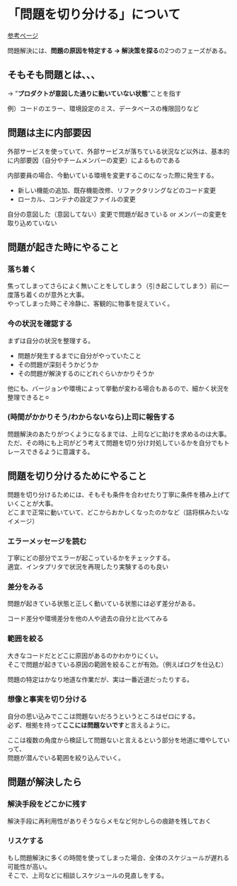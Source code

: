 # 「問題を切り分ける」について

[参考ページ](https://qiita.com/alpha2048/items/008e41457caee021fbe3)

問題解決には、**問題の原因を特定する → 解決策を探る**の2つのフェーズがある。  



## そもそも問題とは、、、  
→ ”**プロダクトが意図した通りに動いていない状態**”ことを指す

例）コードのエラー、環境設定のミス、データベースの権限回りなど

## 問題は主に内部要因
外部サービスを使っていて、外部サービスが落ちている状況など以外は、基本的に内部要因（自分やチームメンバーの変更）によるものである

内部要員の場合、今動いている環境を変更するこのになった際に発生する。
- 新しい機能の追加、既存機能改修、リファクタリングなどのコード変更
- ローカル、コンテナの設定ファイルの変更

自分の意図した（意図してない）変更で問題が起きている or メンバーの変更を取り込めていない

## 問題が起きた時にやること
### 落ち着く
焦ってしまってさらによく無いことをしてしまう（引き起こしてしまう）前に一度落ち着くのが意外と大事。  
やってしまった時こそ冷静に、客観的に物事を捉えていく。

### 今の状況を確認する
まずは自分の状況を整理する。
- 問題が発生するまでに自分がやっていたこと
- その問題が深刻そうかどうか
- その問題が解決するのにどれぐらいかかりそうか

他にも、バージョンや環境によって挙動が変わる場合もあるので、細かく状況を整理できると⚪︎

### (時間がかかりそう/わからないなら)上司に報告する
問題解決のあたりがつくようになるまでは、上司などに助けを求めるのは大事。  
ただ、その時にも上司がどう考えて問題を切り分け対処しているかを自分でもトレースできるように意識する。


## 問題を切り分けるためにやること
問題を切り分けるためには、そもそも条件を合わせたり丁寧に条件を積み上げていくことが大事。  
どこまで正常に動いていて、どこからおかしくなったのかなど（詰将棋みたいなイメージ）


### エラーメッセージを読む
丁寧にどの部分でエラーが起こっているかをチェックする。  
適宜、インタプリタで状況を再現したり実験するのも良い


### 差分をみる

問題が起きている状態と正しく動いている状態には必ず差分がある。

コード差分や環境差分を他の人や過去の自分と比べてみる


### 範囲を絞る
大きなコードだとどこに原因があるのかわかりにくい。  
そこで問題が起きている原因の範囲を絞ることが有効。（例えばログを仕込む）

問題の特定はかなり地道な作業だが、実は一番近道だったりする。

### 想像と事実を切り分ける
自分の思い込みでここは問題ないだろうというところはゼロにする。  
必ず、根拠を持って**ここには問題ないです**と言えるように。

ここは複数の角度から検証して問題ないと言えるという部分を地道に増やしていって、  
問題が潜んでいる範囲を絞り込んでいく。



## 問題が解決したら

### 解決手段をどこかに残す
解決手段に再利用性がありそうならメモなど何かしらの痕跡を残しておく

### リスケする
もし問題解決に多くの時間を使ってしまった場合、全体のスケジュールが遅れる可能性が高い。  
そこで、上司などに相談しスケジュールの見直しをする。




